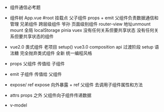 - 组件通信必考题


- 组件树
    App.vue #root 挂载点
    父子组件    props + emit 父组件负责数据通信和管理
    兄弟组件
    跨层级组件  爷孙
    页面级别组件    router-view 地址unmount mount 全局
    localStorage pinia vuex
    没有任何关系但要共享状态
    没有任何关系但要共享状态的组件


- vue2.0 类式组件   老项目
    setup() vue3.0 composition api  过渡阶段
    setup 语法糖 完全抛弃类式组件   全新 统一编程风格

- props 父组件 传值给 子组件
- emit  子组件 传值给 父组件
- expose/ ref   expose 向外暴露 + ref 父组件 去调用子组件属性和方法
- attrs props 之外 父组件向子组件传递数据
- v-model 